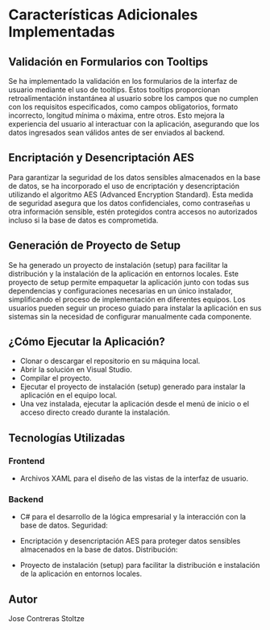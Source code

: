 # Características Adicionales Implementadas

## Validación en Formularios con Tooltips

Se ha implementado la validación en los formularios de la interfaz de usuario mediante el uso de tooltips. Estos tooltips proporcionan retroalimentación instantánea al usuario sobre los campos que no cumplen con los requisitos especificados, como campos obligatorios, formato incorrecto, longitud mínima o máxima, entre otros. Esto mejora la experiencia del usuario al interactuar con la aplicación, asegurando que los datos ingresados sean válidos antes de ser enviados al backend.

## Encriptación y Desencriptación AES

Para garantizar la seguridad de los datos sensibles almacenados en la base de datos, se ha incorporado el uso de encriptación y desencriptación utilizando el algoritmo AES (Advanced Encryption Standard). Esta medida de seguridad asegura que los datos confidenciales, como contraseñas u otra información sensible, estén protegidos contra accesos no autorizados incluso si la base de datos es comprometida.

## Generación de Proyecto de Setup

Se ha generado un proyecto de instalación (setup) para facilitar la distribución y la instalación de la aplicación en entornos locales. Este proyecto de setup permite empaquetar la aplicación junto con todas sus dependencias y configuraciones necesarias en un único instalador, simplificando el proceso de implementación en diferentes equipos. Los usuarios pueden seguir un proceso guiado para instalar la aplicación en sus sistemas sin la necesidad de configurar manualmente cada componente.

## ¿Cómo Ejecutar la Aplicación?

- Clonar o descargar el repositorio en su máquina local.
- Abrir la solución en Visual Studio.
- Compilar el proyecto.
- Ejecutar el proyecto de instalación (setup) generado para instalar la aplicación en el equipo local.
- Una vez instalada, ejecutar la aplicación desde el menú de inicio o el acceso directo creado durante la instalación.

## Tecnologías Utilizadas

### Frontend

- Archivos XAML para el diseño de las vistas de la interfaz de usuario.

### Backend

- C# para el desarrollo de la lógica empresarial y la interacción con la base de datos.
Seguridad:

- Encriptación y desencriptación AES para proteger datos sensibles almacenados en la base de datos.
Distribución:

- Proyecto de instalación (setup) para facilitar la distribución e instalación de la aplicación en entornos locales.

## Autor

Jose Contreras Stoltze

